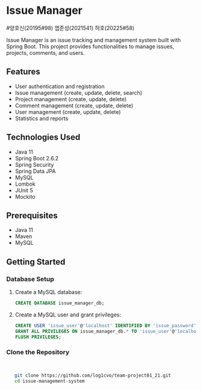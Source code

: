 # Issue Manager
#양호신(20195#98)
엽준성(2021541)
허호(20225#58)

Issue Manager is an issue tracking and management system built with Spring Boot. This project provides functionalities to manage issues, projects, comments, and users.

## Features

- User authentication and registration
- Issue management (create, update, delete, search)
- Project management (create, update, delete)
- Comment management (create, update, delete)
- User management (create, update, delete)
- Statistics and reports

## Technologies Used

- Java 11
- Spring Boot 2.6.2
- Spring Security
- Spring Data JPA
- MySQL
- Lombok
- JUnit 5
- Mockito

## Prerequisites

- Java 11
- Maven
- MySQL

## Getting Started

### Database Setup

1. Create a MySQL database:

    ```sql
    CREATE DATABASE issue_manager_db;
    ```

2. Create a MySQL user and grant privileges:

    ```sql
    CREATE USER 'issue_user'@'localhost' IDENTIFIED BY 'issue_password';
    GRANT ALL PRIVILEGES ON issue_manager_db.* TO 'issue_user'@'localhost';
    FLUSH PRIVILEGES;
    ```

### Clone the Repository

```bash


   git clone https://github.com/log1cvo/team-project01_21.git
   cd issue-management-system
